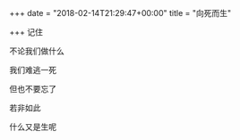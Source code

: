 +++
date = "2018-02-14T21:29:47+00:00"
title = "向死而生"

+++
记住

不论我们做什么

我们难逃一死

但也不要忘了

若非如此

什么又是生呢